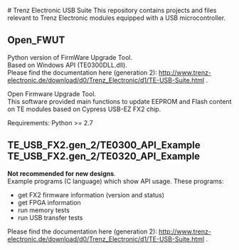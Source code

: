 ﻿﻿# Trenz Electronic USB Suite
This repository contains projects and files relevant to Trenz Electronic modules equipped with a USB microcontroller.

## Open_FWUT
Python version of FirmWare Upgrade Tool.<br /> Based on Windows API (TE0300DLL.dll).<br />
Please find the documentation here (generation 2): http://www.trenz-electronic.de/download/d0/Trenz_Electronic/d1/TE-USB-Suite.html .

Open Firmware Upgrade Tool.<br />
This software provided main functions to update EEPROM and Flash content on
TE modules based on Cypress USB-EZ FX2 chip.

Requirements:
Python >= 2.7

## TE_USB_FX2.gen_2/TE0300_API_Example<br />TE_USB_FX2.gen_2/TE0320_API_Example
**Not recommended for new designs**.<br />
Example programs (C language) which show API usage. These programs:
* get FX2 firmware information (version and status)
* get FPGA information
* run memory tests
* run USB transfer tests

Please find the documentation here (generation 2): http://www.trenz-electronic.de/download/d0/Trenz_Electronic/d1/TE-USB-Suite.html .